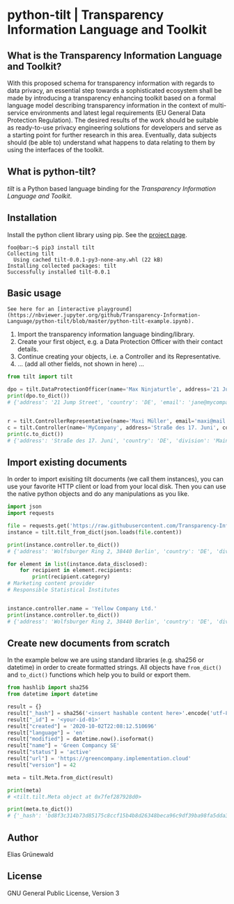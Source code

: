 # python-tilt | Transparency Information Language and Toolkit

## What is the Transparency Information Language and Toolkit?
With this proposed schema for transparency information with regards to data privacy, an essential step towards a sophisticated ecosystem shall be made by introducing a transparency enhancing toolkit based on a formal language model describing transparency information in the context of multi-service environments and latest legal requirements (EU General Data Protection Regulation). The desired results of the work should be suitable as ready-to-use privacy engineering solutions for developers and serve as a starting point for further research in this area. Eventually, data subjects should (be able to) understand what happens to data relating to them by using the interfaces of the toolkit.

## What is python-tilt?
*tilt* is a Python based language binding for the _Transparency Information Language and Toolkit_.

## Installation
Install the python client library using pip. See the [project page](https://pypi.org/project/tilt/).


```console
foo@bar:~$ pip3 install tilt
Collecting tilt
  Using cached tilt-0.0.1-py3-none-any.whl (22 kB)
Installing collected packages: tilt
Successfully installed tilt-0.0.1
```

## Basic usage

```info
See here for an [interactive playground](https://nbviewer.jupyter.org/github/Transparency-Information-Language/python-tilt/blob/master/python-tilt-example.ipynb).
```

1) Import the transparency information language binding/library.
2) Create your first object, e.g. a Data Protection Officer with their contact details.
3) Continue creating your objects, i.e. a Controller and its Representative.
4) ... (add all other fields, not shown in here) ...


```python
from tilt import tilt

dpo = tilt.DataProtectionOfficer(name='Max Ninjaturtle', address='21 Jump Street', country='DE', email='jane@mycompany.com', phone='0142 43333')
print(dpo.to_dict())
# {'address': '21 Jump Street', 'country': 'DE', 'email': 'jane@mycompany.com', 'name': 'Max Ninjaturtle', 'phone': '0142 43333'}


r = tilt.ControllerRepresentative(name='Maxi Müller', email='maxi@mail.com', phone=None)
c = tilt.Controller(name='MyCompany', address='Straße des 17. Juni', country='DE', division='Main', representative=r)
print(c.to_dict())
# {'address': 'Straße des 17. Juni', 'country': 'DE', 'division': 'Main', 'name': 'MyCompany', 'representative': {'email': 'maxi@mail.com', 'name': 'Maxi Müller', 'phone': None}}
```

## Import existing documents
In order to import exisiting tilt documents (we call them instances), you can use your favorite HTTP client or load from your local disk. Then you can use the native python objects and do any manipulations as you like.[](http://)


```python
import json
import requests

file = requests.get('https://raw.githubusercontent.com/Transparency-Information-Language/schema/master/tilt.json')
instance = tilt.tilt_from_dict(json.loads(file.content))

print(instance.controller.to_dict())
# {'address': 'Wolfsburger Ring 2, 38440 Berlin', 'country': 'DE', 'division': 'Product line e-mobility', 'name': 'Green Company AG', 'representative': {'email': 'contact@greencompany.de', 'name': 'Jane Super', 'phone': '0049 151 1234 5678'}}

for element in list(instance.data_disclosed):
    for recipient in element.recipients:
        print(recipient.category)
# Marketing content provider
# Responsible Statistical Institutes


instance.controller.name = 'Yellow Company Ltd.'
print(instance.controller.to_dict())
# {'address': 'Wolfsburger Ring 2, 38440 Berlin', 'country': 'DE', 'division': 'Product line e-mobility', 'name': 'Yellow Company Ltd.', 'representative': {'email': 'contact@greencompany.de', 'name': 'Jane Super', 'phone': '0049 151 1234 5678'}}
```

## Create new documents from scratch
In the example below we are using standard libraries (e.g. sha256 or datetime) in order to create formatted strings. All objects have `from_dict()` and `to_dict()` functions which help you to build or export them.


```python
from hashlib import sha256
from datetime import datetime

result = {}
result["_hash"] = sha256('<insert hashable content here>'.encode('utf-8')).hexdigest()
result["_id"] = '<your-id-01>'
result["created"] = '2020-10-02T22:08:12.510696'
result["language"] = 'en'
result["modified"] = datetime.now().isoformat()
result["name"] = 'Green Compancy SE'
result["status"] = 'active'
result["url"] = 'https://greencompany.implementation.cloud'
result["version"] = 42

meta = tilt.Meta.from_dict(result)

print(meta)
# <tilt.tilt.Meta object at 0x7fef287928d0>

print(meta.to_dict())
# {'_hash': 'bd8f3c314b73d85175c8ccf15b4b8d26348beca96c9df39ba98fa5dda3f60fcc', '_id': '<your-id-01>', 'created': '2020-10-02T22:08:12.510696', 'language': 'en', 'modified': '2020-07-27T15:14:35.689606', 'name': 'Green Compancy SE', 'status': 'active', 'url': 'https://greencompany.implementation.cloud', 'version': 42}
```



## Author
Elias Grünewald

## License
GNU General Public License, Version 3
